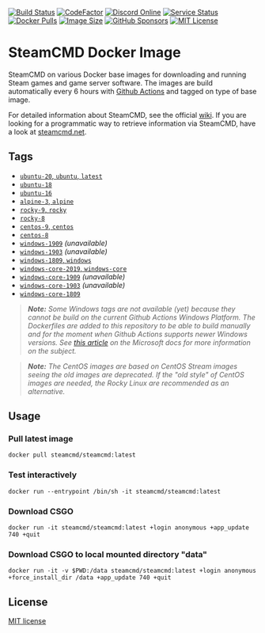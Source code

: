 [![Build Status](https://img.shields.io/github/workflow/status/steamcmd/docker/Build%20Images.svg?logo=github)](https://github.com/steamcmd/docker/actions)
[![CodeFactor](https://www.codefactor.io/repository/github/steamcmd/docker/badge)](https://www.codefactor.io/repository/github/steamcmd/docker)
[![Discord Online](https://img.shields.io/discord/928592378711912488.svg)](https://discord.steamcmd.net)
[![Service Status](https://img.shields.io/static/v1?label=service&message=status&color=blue)](https://status.steamcmd.net)
[![Docker Pulls](https://img.shields.io/docker/pulls/steamcmd/steamcmd.svg)](https://hub.docker.com/r/steamcmd/steamcmd)
[![Image Size](https://img.shields.io/docker/image-size/steamcmd/steamcmd/latest.svg)](https://hub.docker.com/r/steamcmd/steamcmd)
[![GitHub Sponsors](https://img.shields.io/github/sponsors/jonakoudijs)](https://github.com/sponsors/jonakoudijs)
[![MIT License](https://img.shields.io/badge/license-MIT-blue.svg)](LICENSE)

# SteamCMD Docker Image

SteamCMD on various Docker base images for downloading and running Steam games
and game server software. The images are build automatically every 6 hours with
[Github Actions](https://github.com/steamcmd/docker/actions) and tagged on type
of base image.

For detailed information about SteamCMD,
see the official [wiki](https://developer.valvesoftware.com/wiki/SteamCMD).
If you are looking for a programmatic way to retrieve information via SteamCMD,
have a look at [steamcmd.net](https://www.steamcmd.net).

## Tags

*   [`ubuntu-20`, `ubuntu`, `latest`](dockerfiles/ubuntu-20/Dockerfile)
*   [`ubuntu-18`](dockerfiles/ubuntu-18/Dockerfile)
*   [`ubuntu-16`](dockerfiles/ubuntu-16/Dockerfile)
*   [`alpine-3`, `alpine`](dockerfiles/alpine-3/Dockerfile)
*   [`rocky-9`, `rocky`](dockerfiles/rocky-9/Dockerfile)
*   [`rocky-8`](dockerfiles/rocky-8/Dockerfile)
*   [`centos-9`, `centos`](dockerfiles/centos-9/Dockerfile)
*   [`centos-8`](dockerfiles/centos-8/Dockerfile)
*   [`windows-1909`](dockerfiles/windows-1909/Dockerfile) *(unavailable)*
*   [`windows-1903`](dockerfiles/windows-1903/Dockerfile) *(unavailable)*
*   [`windows-1809`, `windows`](dockerfiles/windows-1809/Dockerfile)
*   [`windows-core-2019`, `windows-core`](dockerfiles/windows-core-2019/Dockerfile)
*   [`windows-core-1909`](dockerfiles/windows-core-1909/Dockerfile) *(unavailable)*
*   [`windows-core-1903`](dockerfiles/windows-core-1903/Dockerfile) *(unavailable)*
*   [`windows-core-1809`](dockerfiles/windows-core-1809/Dockerfile)

> ***Note:***
> *Some Windows tags are not available (yet) because they cannot be*
> *build on the current Github Actions Windows Platform. The Dockerfiles are*
> *added to this repository to be able to build manually and for the moment when*
> *Github Actions supports newer Windows versions. See*
> *[this article](https://docs.microsoft.com/en-us/virtualization/windowscontainers/deploy-containers/version-compatibility)*
> *on the Microsoft docs for more information on the subject.*

> ***Note:***
> *The CentOS images are based on CentOS Stream images seeing the old images are*
> *deprecated. If the "old style" of CentOS images are needed, the Rocky Linux*
> *are recommended as an alternative.*

## Usage

### Pull latest image
```shell
docker pull steamcmd/steamcmd:latest
```
### Test interactively
```shell
docker run --entrypoint /bin/sh -it steamcmd/steamcmd:latest
```
### Download CSGO
```shell
docker run -it steamcmd/steamcmd:latest +login anonymous +app_update 740 +quit
```
### Download CSGO to local mounted directory "data"
```shell
docker run -it -v $PWD:/data steamcmd/steamcmd:latest +login anonymous +force_install_dir /data +app_update 740 +quit
```

## License

[MIT license](LICENSE)
